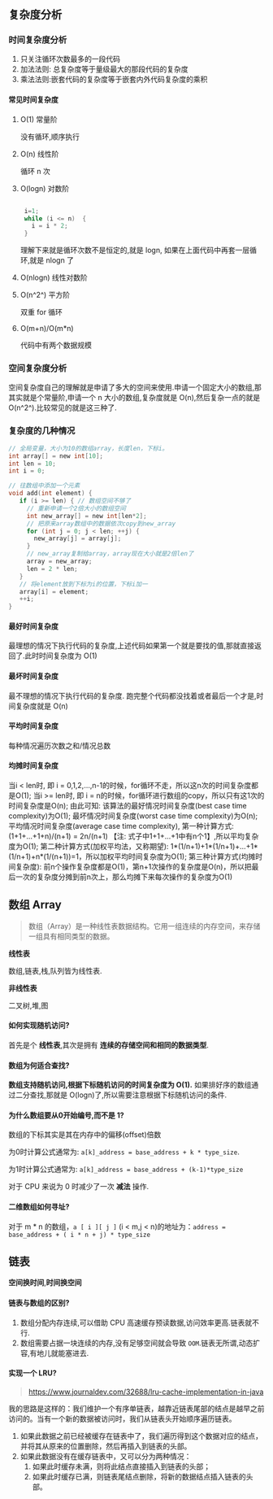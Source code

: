 # 

## 复杂度分析

### 时间复杂度分析

1. 只关注循环次数最多的一段代码
2. 加法法则: 总复杂度等于量级最大的那段代码的复杂度
3. 乘法法则:嵌套代码的复杂度等于嵌套内外代码复杂度的乘积

#### 常见时间复杂度

1. O(1) 常量阶

   没有循环,顺序执行

2. O(n) 线性阶

   循环 n 次

3. O(logn) 对数阶

   ```c
   
    i=1;
    while (i <= n)  {
      i = i * 2;
    }
   ```

   理解下来就是循环次数不是恒定的,就是 logn, 如果在上面代码中再套一层循环,就是 nlogn 了

4. O(nlogn) 线性对数阶

5. O(n^2^) 平方阶

   双重 for 循环

6. O(m+n)/O(m*n)

   代码中有两个数据规模

### 空间复杂度分析

空间复杂度自己的理解就是申请了多大的空间来使用.申请一个固定大小的数组,那其实就是个常量阶,申请一个 n 大小的数组,复杂度就是 O(n),然后复杂一点的就是 O(n^2^).比较常见的就是这三种了.

### 复杂度的几种情况

```c
// 全局变量，大小为10的数组array，长度len，下标i。
int array[] = new int[10]; 
int len = 10;
int i = 0;

// 往数组中添加一个元素
void add(int element) {
   if (i >= len) { // 数组空间不够了
     // 重新申请一个2倍大小的数组空间
     int new_array[] = new int[len*2];
     // 把原来array数组中的数据依次copy到new_array
     for (int j = 0; j < len; ++j) {
       new_array[j] = array[j];
     }
     // new_array复制给array，array现在大小就是2倍len了
     array = new_array;
     len = 2 * len;
   }
   // 将element放到下标为i的位置，下标i加一
   array[i] = element;
   ++i;
}
```

#### 最好时间复杂度

最理想的情况下执行代码的复杂度,上述代码如果第一个就是要找的值,那就直接返回了.此时时间复杂度为 O(1)

#### 最坏时间复杂度

最不理想的情况下执行代码的复杂度. 跑完整个代码都没找着或者最后一个才是,时间复杂度就是 O(n)

#### 平均时间复杂度

每种情况遍历次数之和/情况总数

#### 均摊时间复杂度

当i < len时, 即 i = 0,1,2,...,n-1的时候，for循环不走，所以这n次的时间复杂度都是O(1);
当i >= len时, 即 i = n的时候，for循环进行数组的copy，所以只有这1次的时间复杂度是O(n);
由此可知:
该算法的最好情况时间复杂度(best case time complexity)为O(1);
最坏情况时间复杂度(worst case time complexity)为O(n);
平均情况时间复杂度(average case time complexity),
第一种计算方式: (1+1+...+1+n)/(n+1) = 2n/(n+1) 【注: 式子中1+1+...+1中有n个1】,所以平均复杂度为O(1);
第二种计算方式(加权平均法，又称期望): 1*(1/n+1)+1*(1/n+1)+...+1*(1/n+1)+n*(1/(n+1))=1，所以加权平均时间复杂度为O(1);
第三种计算方式(均摊时间复杂度): 前n个操作复杂度都是O(1)，第n+1次操作的复杂度是O(n)，所以把最后一次的复杂度分摊到前n次上，那么均摊下来每次操作的复杂度为O(1)

## 数组 Array

>  数组（Array）是一种线性表数据结构。它用一组连续的内存空间，来存储一组具有相同类型的数据。

**线性表**

数组,链表,栈,队列皆为线性表.

**非线性表**

二叉树,堆,图

#### 如何实现随机访问?

首先是个 **线性表**,其次是拥有 **连续的存储空间和相同的数据类型**.

#### 数组为何适合查找?

**数组支持随机访问,根据下标随机访问的时间复杂度为 O(1).** 如果排好序的数组通过二分查找,那就是 O(logn)了,所以需要注意根据下标随机访问的条件.

#### 为什么数组要从0开始编号,而不是 1?

数组的下标其实是其在内存中的偏移(offset)倍数

为0时计算公式通常为: `a[k]_address = base_address + k * type_size`.

为1时计算公式通常为: `a[k]_address = base_address + (k-1)*type_size`

对于 CPU 来说为 0 时减少了一次 **减法** 操作.

#### 二维数组如何寻址?

对于 m * n 的数组，`a [ i ][ j ]` (i < m,j < n)的地址为：`address = base_address + ( i * n + j) * type_size`

## 链表

**空间换时间**,**时间换空间**

#### 链表与数组的区别?

1. 数组分配内存连续,可以借助 CPU 高速缓存预读数据,访问效率更高.链表就不行.
2. 数组需要占据一块连续的内存,没有足够空间就会导致 `OOM`.链表无所谓,动态扩容,有地儿就能塞进去.

#### 实现一个 LRU?

> https://www.journaldev.com/32688/lru-cache-implementation-in-java

我的思路是这样的：我们维护一个有序单链表，越靠近链表尾部的结点是越早之前访问的。当有一个新的数据被访问时，我们从链表头开始顺序遍历链表。

1. 如果此数据之前已经被缓存在链表中了，我们遍历得到这个数据对应的结点，并将其从原来的位置删除，然后再插入到链表的头部。
2. 如果此数据没有在缓存链表中，又可以分为两种情况：
   1. 如果此时缓存未满，则将此结点直接插入到链表的头部；
   2. 如果此时缓存已满，则链表尾结点删除，将新的数据结点插入链表的头部。





